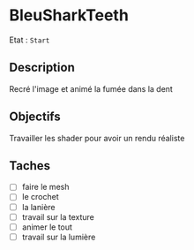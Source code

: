# BleuSharkTeeth

Etat : `Start`

## Description

Recré l'image et animé la fumée dans la dent

## Objectifs

Travailler les shader pour avoir un rendu réaliste

## Taches

- [ ] faire le mesh
- [ ] le crochet
- [ ] la lanière
- [ ] travail sur la texture
- [ ] animer le tout
- [ ] travail sur la lumière
